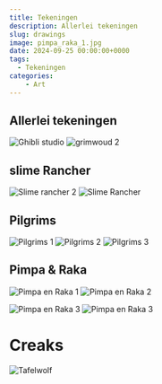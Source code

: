 ```yaml
---
title: Tekeningen
description: Allerlei tekeningen
slug: drawings
image: pimpa_raka_1.jpg
date: 2024-09-25 00:00:00+0000
tags:
  - Tekeningen
categories:
    - Art
---
```


## Allerlei tekeningen

![](img20240924_10451137.jpg "Ghibli studio") 
![](mug.jpg "grimwoud 2") 

## slime Rancher

![](machine.jpg "Slime rancher 2") 
![](sleutel.jpg "Slime Rancher")

## Pilgrims

![](pilgrims_duivel_rebus.jpg "Pilgrims 1") 
![](pilgrims_duivel2.jpg "Pilgrims 2") 
![](pilgrims_duivel3.jpg "Pilgrims 3")

## Pimpa & Raka

![](pimpa_raka_0.jpg "Pimpa en Raka 1") 
![](pimpa_raka_1.jpg "Pimpa en Raka 2")

![](pimpa_raka_2.jpg "Pimpa en Raka 3")
![](pimpa_raka_3.jpg "Pimpa en Raka 3")

# Creaks

![](tafelwolf.jpg "Tafelwolf")
